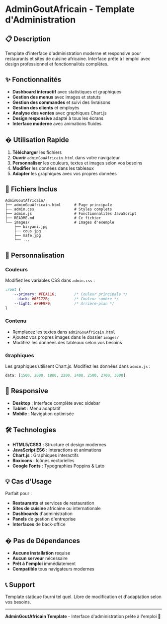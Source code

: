 # AdminGoutAfricain - Template d'Administration

## 📋 Description

Template d'interface d'administration moderne et responsive pour restaurants et sites de cuisine africaine. Interface prête à l'emploi avec design professionnel et fonctionnalités complètes.

## ✨ Fonctionnalités

- **Dashboard interactif** avec statistiques et graphiques
- **Gestion des menus** avec images et statuts
- **Gestion des commandes** et suivi des livraisons
- **Gestion des clients** et employés
- **Analyse des ventes** avec graphiques Chart.js
- **Design responsive** adapté à tous les écrans
- **Interface moderne** avec animations fluides

## � Utilisation Rapide

1. **Télécharger** les fichiers
2. **Ouvrir** `adminGouAfricain.html` dans votre navigateur
3. **Personnaliser** les couleurs, textes et images selon vos besoins
4. **Modifier** les données dans les tableaux
5. **Adapter** les graphiques avec vos propres données

## 📁 Fichiers Inclus

```
AdminGoutAfricain/
├── adminGouAfricain.html      # Page principale
├── admin.css                  # Styles complets
├── admin.js                   # Fonctionnalités JavaScript
├── README.md                  # Ce fichier
└── images/                    # Images d'exemple
    ├── biryani.jpg
    ├── cous.jpg
    ├── mafe.jpg
    └── ...
```

## 🎨 Personnalisation

### Couleurs
Modifiez les variables CSS dans `admin.css` :
```css
:root {
    --primary: #FEA116;        /* Couleur principale */
    --dark: #0F172B;           /* Couleur sombre */
    --light: #F9F9F9;          /* Arrière-plan */
}
```

### Contenu
- Remplacez les textes dans `adminGouAfricain.html`
- Ajoutez vos propres images dans le dossier `images/`
- Modifiez les données des tableaux selon vos besoins

### Graphiques
Les graphiques utilisent Chart.js. Modifiez les données dans `admin.js` :
```javascript
data: [1500, 2000, 1800, 2200, 2400, 2500, 2700, 3000]
```

## 📱 Responsive

- **Desktop** : Interface complète avec sidebar
- **Tablet** : Menu adaptatif
- **Mobile** : Navigation optimisée

## 🛠️ Technologies

- **HTML5/CSS3** : Structure et design modernes
- **JavaScript ES6** : Interactions et animations
- **Chart.js** : Graphiques interactifs
- **Boxicons** : Icônes vectorielles
- **Google Fonts** : Typographies Poppins & Lato

## 💡 Cas d'Usage

Parfait pour :
- **Restaurants** et services de restauration
- **Sites de cuisine** africaine ou internationale
- **Dashboards** d'administration
- **Panels** de gestion d'entreprise
- **Interfaces** de back-office

## � Pas de Dépendances

- **Aucune installation** requise
- **Aucun serveur** nécessaire
- **Prêt à l'emploi** immédiatement
- **Compatible** tous navigateurs modernes

## 📞 Support

Template statique fourni tel quel. Libre de modification et d'adaptation selon vos besoins.

---

**AdminGoutAfricain Template** - Interface d'administration prête à l'emploi 🚀

